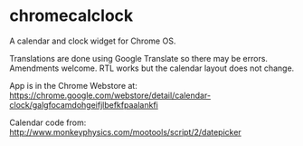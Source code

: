 chromecalclock
==============

A calendar and clock widget for Chrome OS.

Translations are done using Google Translate so there may be errors. Amendments welcome. RTL works but the calendar layout does not change.

App is in the Chrome Webstore at:
https://chrome.google.com/webstore/detail/calendar-clock/galgfocamdohgeifjlbefkfpaalankfi

Calendar code from:
http://www.monkeyphysics.com/mootools/script/2/datepicker
